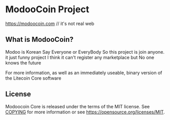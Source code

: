ModooCoin Project
=====================================

https://modoocoin.com // it's not real web

What is ModooCoin?
----------------

Modoo is Korean Say Everyone or EveryBody
So this project is join anyone. it just funny project
I think it can't register any marketplace but No one knows the future


For more information, as well as an immediately useable, binary version of
the Litecoin Core software

License
-------

Modoocoin Core is released under the terms of the MIT license. See [COPYING](COPYING) for more
information or see https://opensource.org/licenses/MIT.

